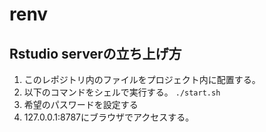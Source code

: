 # renv

## Rstudio serverの立ち上げ方
1. このレポジトリ内のファイルをプロジェクト内に配置する。
2. 以下のコマンドをシェルで実行する。
`./start.sh`
3. 希望のパスワードを設定する
4. 127.0.0.1:8787にブラウザでアクセスする。

